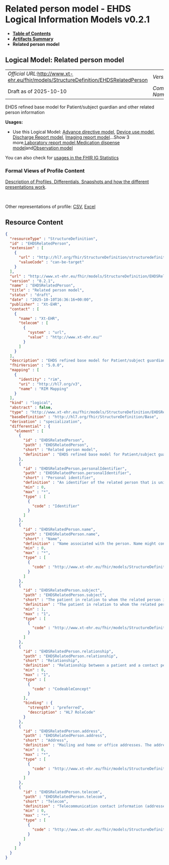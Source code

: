 # Related person model - EHDS Logical Information Models v0.2.1

* [**Table of Contents**](toc.md)
* [**Artifacts Summary**](artifacts.md)
* **Related person model**

## Logical Model: Related person model 

| | |
| :--- | :--- |
| *Official URL*:http://www.xt-ehr.eu/fhir/models/StructureDefinition/EHDSRelatedPerson | *Version*:0.2.1 |
| Draft as of 2025-10-10 | *Computable Name*:EHDSRelatedPerson |

 
EHDS refined base model for Patient/subject guardian and other related person information 

**Usages:**

* Use this Logical Model: [Advance directive model](StructureDefinition-EHDSAdvanceDirective.md), [Device use model](StructureDefinition-EHDSDeviceUse.md), [Discharge Report model](StructureDefinition-EHDSDischargeReport.md), [Imaging report model](StructureDefinition-EHDSImagingReport.md)...Show 3 more,[Laboratory report model](StructureDefinition-EHDSLaboratoryReport.md),[Medication dispense model](StructureDefinition-EHDSMedicationDispense.md)and[Observation model](StructureDefinition-EHDSObservation.md)

You can also check for [usages in the FHIR IG Statistics](https://packages2.fhir.org/xig/xtehr.eu.ehds.models|current/StructureDefinition/EHDSRelatedPerson)

### Formal Views of Profile Content

 [Description of Profiles, Differentials, Snapshots and how the different presentations work](http://build.fhir.org/ig/FHIR/ig-guidance/readingIgs.html#structure-definitions). 

 

Other representations of profile: [CSV](StructureDefinition-EHDSRelatedPerson.csv), [Excel](StructureDefinition-EHDSRelatedPerson.xlsx) 



## Resource Content

```json
{
  "resourceType" : "StructureDefinition",
  "id" : "EHDSRelatedPerson",
  "extension" : [
    {
      "url" : "http://hl7.org/fhir/StructureDefinition/structuredefinition-type-characteristics",
      "valueCode" : "can-be-target"
    }
  ],
  "url" : "http://www.xt-ehr.eu/fhir/models/StructureDefinition/EHDSRelatedPerson",
  "version" : "0.2.1",
  "name" : "EHDSRelatedPerson",
  "title" : "Related person model",
  "status" : "draft",
  "date" : "2025-10-10T16:36:16+00:00",
  "publisher" : "Xt-EHR",
  "contact" : [
    {
      "name" : "Xt-EHR",
      "telecom" : [
        {
          "system" : "url",
          "value" : "http://www.xt-ehr.eu/"
        }
      ]
    }
  ],
  "description" : "EHDS refined base model for Patient/subject guardian and other related person information",
  "fhirVersion" : "5.0.0",
  "mapping" : [
    {
      "identity" : "rim",
      "uri" : "http://hl7.org/v3",
      "name" : "RIM Mapping"
    }
  ],
  "kind" : "logical",
  "abstract" : false,
  "type" : "http://www.xt-ehr.eu/fhir/models/StructureDefinition/EHDSRelatedPerson",
  "baseDefinition" : "http://hl7.org/fhir/StructureDefinition/Base",
  "derivation" : "specialization",
  "differential" : {
    "element" : [
      {
        "id" : "EHDSRelatedPerson",
        "path" : "EHDSRelatedPerson",
        "short" : "Related person model",
        "definition" : "EHDS refined base model for Patient/subject guardian and other related person information"
      },
      {
        "id" : "EHDSRelatedPerson.personalIdentifier",
        "path" : "EHDSRelatedPerson.personalIdentifier",
        "short" : "Personal identifier",
        "definition" : "An identifier of the related person that is unique within a defined scope. Example: National ID (birth number) for the Czech citizen. Multiple identifiers could be provided. ",
        "min" : 0,
        "max" : "*",
        "type" : [
          {
            "code" : "Identifier"
          }
        ]
      },
      {
        "id" : "EHDSRelatedPerson.name",
        "path" : "EHDSRelatedPerson.name",
        "short" : "Name",
        "definition" : "Name associated with the person. Name might consists of name parts, e.g. Given name or names, family name/surname, name prefix etc.",
        "min" : 0,
        "max" : "*",
        "type" : [
          {
            "code" : "http://www.xt-ehr.eu/fhir/models/StructureDefinition/EHDSHumanName"
          }
        ]
      },
      {
        "id" : "EHDSRelatedPerson.subject",
        "path" : "EHDSRelatedPerson.subject",
        "short" : "The patient in relation to whom the related person is defined.",
        "definition" : "The patient in relation to whom the related person is defined.",
        "min" : 1,
        "max" : "1",
        "type" : [
          {
            "code" : "http://www.xt-ehr.eu/fhir/models/StructureDefinition/EHDSPatient"
          }
        ]
      },
      {
        "id" : "EHDSRelatedPerson.relationship",
        "path" : "EHDSRelatedPerson.relationship",
        "short" : "Relationship",
        "definition" : "Relationship between a patient and a contact person for that patient. This includes relatives, guardians, caring persons etc.",
        "min" : 0,
        "max" : "1",
        "type" : [
          {
            "code" : "CodeableConcept"
          }
        ],
        "binding" : {
          "strength" : "preferred",
          "description" : "HL7 RoleCode"
        }
      },
      {
        "id" : "EHDSRelatedPerson.address",
        "path" : "EHDSRelatedPerson.address",
        "short" : "Address",
        "definition" : "Mailing and home or office addresses. The addresses are always sequences of address parts (e.g. street address line, country, ZIP code, city) even if postal address formats may vary depending on the country. An address may or may not include a specific use code; if this attribute is not present it is assumed to be the default address useful for any purpose.",
        "min" : 0,
        "max" : "*",
        "type" : [
          {
            "code" : "http://www.xt-ehr.eu/fhir/models/StructureDefinition/EHDSAddress"
          }
        ]
      },
      {
        "id" : "EHDSRelatedPerson.telecom",
        "path" : "EHDSRelatedPerson.telecom",
        "short" : "Telecom",
        "definition" : "Telecommunication contact information (addresses) associated to a person. Multiple telecommunication addresses might be provided.",
        "min" : 0,
        "max" : "*",
        "type" : [
          {
            "code" : "http://www.xt-ehr.eu/fhir/models/StructureDefinition/EHDSTelecom"
          }
        ]
      }
    ]
  }
}

```
